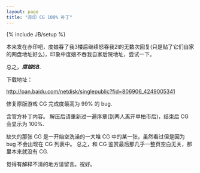```yaml
---
layout: page
title: "赤印 CG 100% 补丁"
---
```

{% include JB/setup %}

本来发在赤印吧，度娘吞了我3楼后继续怒吞我2l的无数次回复(只是贴了它们自家的网盘地址好么)，印象中度娘不吞我自家后院地址，尝试一下。

总之，***度娘SB***.

下载地址：

<http://pan.baidu.com/netdisk/singlepublic?fid=806906_4249005341>

修复原版游戏 CG 完成度最高为 99% 的 bug.

含官方补丁内容。
解压后请重新过一遍序章(到两人离开单柏市后)，结束后 CG 会显示为 100%.

缺失的那张 CG 是一开始空洗澡的一大堆 CG 中的某一张，虽然看过但是因为 bug 不会出现在 CG 列表中。
总之，和 CG 鉴赏最后那几乎一整页空白无关，那里本来就没有 CG.

觉得有解释不清的地方请留言。祝好。
